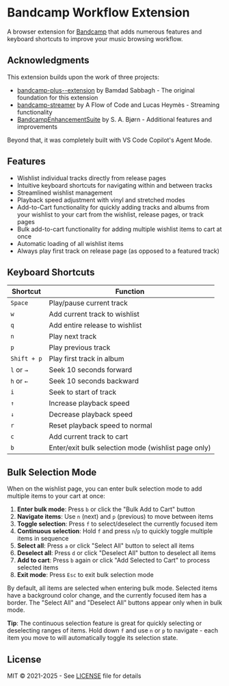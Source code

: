 # Bandcamp Workflow Extension

A browser extension for [Bandcamp](https://www.bandcamp.com/) that adds numerous features and keyboard shortcuts to improve your music browsing workflow.

## Acknowledgments

This extension builds upon the work of three projects:

- [bandcamp-plus--extension](https://github.com/bamdadfr/bandcamp-plus--extension) by Bamdad Sabbagh - The original foundation for this extension
- [bandcamp-streamer](https://github.com/AFlowOfCode/bandcamp-streamer) by A Flow of Code and Lucas Heymès - Streaming functionality
- [BandcampEnhancementSuite](https://github.com/sabjorn/BandcampEnhancementSuite) by S. A. Bjørn - Additional features and improvements

Beyond that, it was completely built with VS Code Copilot's Agent Mode.

## Features

- Wishlist individual tracks directly from release pages
- Intuitive keyboard shortcuts for navigating within and between tracks
- Streamlined wishlist management
- Playback speed adjustment with vinyl and stretched modes
- Add-to-Cart functionality for quickly adding tracks and albums from your wishlist to your cart from the wishlist, release pages, or track pages
- Bulk add-to-cart functionality for adding multiple wishlist items to cart at once
- Automatic loading of all wishlist items
- Always play first track on release page (as opposed to a featured track)

## Keyboard Shortcuts

| Shortcut | Function |
|----------|----------|
| `Space` | Play/pause current track |
| `w` | Add current track to wishlist |
| `q` | Add entire release to wishlist |
| `n` | Play next track |
| `p` | Play previous track |
| `Shift + p` | Play first track in album |
| `l` or `→` | Seek 10 seconds forward |
| `h` or `←` | Seek 10 seconds backward |
| `i` | Seek to start of track |
| `↑` | Increase playback speed |
| `↓` | Decrease playback speed |
| `r` | Reset playback speed to normal |
| `c` | Add current track to cart |
| `b` | Enter/exit bulk selection mode (wishlist page only) |

## Bulk Selection Mode

When on the wishlist page, you can enter bulk selection mode to add multiple items to your cart at once:

1. **Enter bulk mode**: Press `b` or click the "Bulk Add to Cart" button
2. **Navigate items**: Use `n` (next) and `p` (previous) to move between items
3. **Toggle selection**: Press `f` to select/deselect the currently focused item
4. **Continuous selection**: Hold `f` and press `n`/`p` to quickly toggle multiple items in sequence
5. **Select all**: Press `a` or click "Select All" button to select all items
6. **Deselect all**: Press `d` or click "Deselect All" button to deselect all items
7. **Add to cart**: Press `b` again or click "Add Selected to Cart" to process selected items
8. **Exit mode**: Press `Esc` to exit bulk selection mode

By default, all items are selected when entering bulk mode. Selected items have a background color change, and the currently focused item has a border. The "Select All" and "Deselect All" buttons appear only when in bulk mode.

**Tip**: The continuous selection feature is great for quickly selecting or deselecting ranges of items. Hold down `f` and use `n` or `p` to navigate - each item you move to will automatically toggle its selection state.

## License

MIT © 2021-2025 - See [LICENSE](LICENSE) file for details

